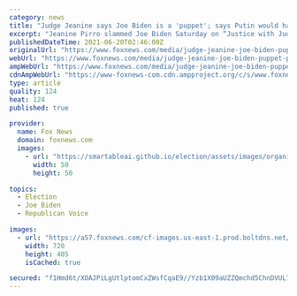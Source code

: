 ```yaml
---
category: news
title: "Judge Jeanine says Joe Biden is a 'puppet'; says Putin would have 'mopped the floor with him'"
excerpt: "Jeanine Pirro slammed Joe Biden Saturday on “Justice with Judge Jeanine” for being a “puppet” in the White House, asking who was really “pulling the strings.”"
publishedDateTime: 2021-06-20T02:46:00Z
originalUrl: "https://www.foxnews.com/media/judge-jeanine-joe-biden-puppet-putin"
webUrl: "https://www.foxnews.com/media/judge-jeanine-joe-biden-puppet-putin"
ampWebUrl: "https://www.foxnews.com/media/judge-jeanine-joe-biden-puppet-putin.amp"
cdnAmpWebUrl: "https://www-foxnews-com.cdn.ampproject.org/c/s/www.foxnews.com/media/judge-jeanine-joe-biden-puppet-putin.amp"
type: article
quality: 124
heat: 124
published: true

provider:
  name: Fox News
  domain: foxnews.com
  images:
    - url: "https://smartableai.github.io/election/assets/images/organizations/foxnews.com-50x50.jpg"
      width: 50
      height: 50

topics:
  - Election
  - Joe Biden
  - Republican Voice

images:
  - url: "https://a57.foxnews.com/cf-images.us-east-1.prod.boltdns.net/v1/static/694940094001/e30aa55a-581b-4e8e-a19a-2ef46197f456/be3cc359-3c8f-48a8-ad02-67d997552d51/1280x720/match/720/405/image.jpg?ve=1&tl=1"
    width: 720
    height: 405
    isCached: true

secured: "f1Hmd6t/XOAJPiLgUtlptomCxZWsfCqaE9//Yzb1X09aUZZQmchd5ChnDVUL7o978Vfx/oHfz/FpQI4UdDxowXGe8ixtBV+9Vfae/GM8esv5DY2Ozyy5EkHBxtbZC38CDKziXwuspJqDD57B5Jknvx/4HT4iVJWFg3i2ckWt+yDTLyNwteF1BqiXHOc8DeNOgrQLOuZd1v0g/CpnpfJS9sdL5mvQBwvdc6SpaITNZE2eRRHCFn88lOott8woUtM66D/+1jaZXP8WYy8S8wnyi0E2uQjuVQ+KWnepxu1sIzoxDMg7xjjuCHby8v20w026PjkntPWtP8jeQNnRHYRvb4ytCjy1QcEO3iUulwRJQME=;8LvaheJ1aXQWQNns52NuzA=="
---
```


